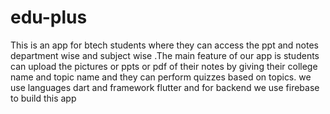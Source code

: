 # edu-plus
This is an app for btech students where they can access the ppt and notes department wise and subject wise .The main feature of our app is students can upload the  pictures or ppts or pdf of their notes by giving their college name and topic name and they can perform quizzes based on topics. we use languages dart and framework flutter and for backend we use firebase to build this app
